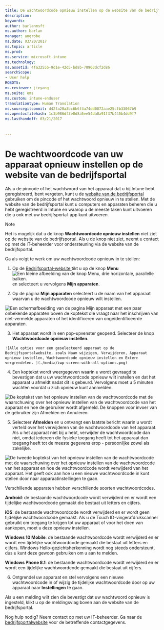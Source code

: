 ```yaml
---
title: De wachtwoordcode opnieuw instellen op de website van de bedrijfsportal | Microsoft Docs
description: 
keywords: 
author: barlanmsft
ms.author: barlan
manager: angrobe
ms.date: 03/20/2017
ms.topic: article
ms.prod: 
ms.service: microsoft-intune
ms.technology: 
ms.assetid: 4fa3255b-9d1e-42d5-bd8b-70963dcf2d86
searchScope:
- User help
ROBOTS: 
ms.reviewer: jieyang
ms.suite: ems
ms.custom: intune-enduser
translationtype: Human Translation
ms.sourcegitcommit: d42fa20a3bc6b6f4a74dd0872aae25cfb33067b9
ms.openlocfilehash: 1c3b986df3e0d8a5ee54da0a91f37b445b4dd9f7
ms.lasthandoff: 03/21/2017


---
```


# <a name="how-to-reset-your-device-passcode-from-the-company-portal-website"></a>De wachtwoordcode van uw apparaat opnieuw instellen op de website van de bedrijfsportal

Als u de pincode of het wachtwoord van het apparaat dat u bij Intune hebt geregistreerd, bent vergeten, kunt u de [website van de bedrijfsportal](http://portal.manage.microsoft.com) gebruiken om de pincode of het wachtwoord opnieuw in te stellen. Met de website van de bedrijfsportal kunt u computers en apparaten beheren die u hebt geregistreerd in Intune en waarop u de meeste taken kunt uitvoeren die u ook met uw bedrijfsportal-app kunt uitvoeren.

> [!NOTE]
> Het is mogelijk dat u de knop **Wachtwoordcode opnieuw instellen** niet ziet op de website van de bedrijfsportal. Als u de knop niet ziet, neemt u contact op met de IT-beheerder voor ondersteuning via de website van de bedrijfsportal.

Ga als volgt te werk om uw wachtwoordcode opnieuw in te stellen:

1.    Op de [Bedrijfsportal-website ](http://portal.manage.microsoft.com) tikt u op de knop __Menu__ ![Een kleine afbeelding van de knop Menu, drie horizontale, parallelle balken.](/Intune/whats-new/media/CP_hamburger_menu.png) en selecteert u vervolgens __Mijn apparaten__.

2. Op de pagina __Mijn apparaten__ selecteert u de naam van het apparaat waarvan u de wachtwoordcode opnieuw wilt instellen.

  ![Een schermafbeelding van de pagina Mijn apparaat met een paar onbekende apparaten boven de koptekst die vraagt naar het inschrijven van niet-vermelde apparaten of het identificeren van ongeïdentificeerde apparaten.](./media/macOS_enroll_002_tap_here_banner.png)

3.    Het apparaat wordt in een pop-upvenster geopend. Selecteer de knop **Wachtwoordcode opnieuw instellen**.

    ![Alle opties voor een geselecteerd apparaat op de Bedrijfsportalwebsite, zoals Naam wijzigen, Verwijderen, Apparaat opnieuw instellen, Wachtwoordcode opnieuw instellen en Extern vergrendelen. ](./media/iwp-screen-with-all-options.png)

4.  Een koptekst wordt weergegeven waarin u wordt gevraagd te bevestigen dat u uw wachtwoordcode opnieuw wilt instellen en dat het apparaat u afmeldt nadat dit is gebeurd. Vervolgens moet u 5 minuten wachten voordat u zich opnieuw kunt aanmelden.

  ![De koptekst van het opnieuw instellen van de wachtwoordcode met de waarschuwing over het opnieuw instellen van de wachtwoordcode van het apparaat en hoe de gebruiker wordt afgemeld. De knoppen voor invoer van de gebruiker zijn Afmelden en Annuleren.](./media/iwp-reset-passcode-popup.png)

5.  Selecteer **Afmelden** en u ontvangt een laatste bericht waarin u wordt verteld over het verwijderen van de wachtwoordcode van het apparaat. Als u het apparaat niet bij u hebt, verwijder de wachtwoordcode dan niet, omdat iedereen die fysieke toegang heeft tot het apparaat dan toegang heeft tot de meeste gegevens erop - persoonlijke zowel als zakelijke.

  ![De tweede koptekst van het opnieuw instellen van de wachtwoordcode met de waarschuwing over het opnieuw instellen van de wachtwoordcode van het apparaat en hoe de wachtwoordcode wordt verwijderd van het apparaat. Het geeft ook aan hoe u een nieuwe wachtwoordcode in kunt stellen door naar apparaatinstellingen te gaan.](./media/iwp-reset-passcode-2nd-popup.png)

  Verschillende apparaten hebben verschillende soorten wachtwoordcodes.

  **Android**: de bestaande wachtwoordcode wordt verwijderd en er wordt een tijdelijke wachtwoordcode gemaakt die bestaat uit letters en cijfers.

  **iOS**: de bestaande wachtwoordcode wordt verwijderd en er wordt geen tijdelijke wachtwoordcode gemaakt. Als u de Touch ID-vingerafdrukscanner gebruikt om toegang te krijgen tot uw apparaat of voor het doen van aankopen, moet u deze opnieuw instellen.

  **Windows 10 Mobile**: de bestaande wachtwoordcode wordt verwijderd en er wordt een tijdelijke wachtwoordcode gemaakt die bestaat uit letters en cijfers. Windows Hello-gezichtsherkenning wordt nog steeds ondersteunt, dus u kunt deze gewoon gebruiken om u aan te melden.
    
  **Windows Phone 8.1**: de bestaande wachtwoordcode wordt verwijderd en er wordt een tijdelijke wachtwoordcode gemaakt die bestaat uit cijfers.

6.  Ontgrendel uw apparaat en stel vervolgens een nieuwe wachtwoordcode in of wijzig de tijdelijke wachtwoordcode door op uw apparaat naar **Instellingen** te gaan.

Als u een melding wilt zien die bevestigt dat uw wachtwoord opnieuw is ingesteld, klikt u op de meldingsvlag boven aan de website van de bedrijfsportal.

Nog hulp nodig? Neem contact op met uw IT-beheerder. Ga naar de [bedrijfsportalwebsite](http://portal.manage.microsoft.com) voor de betreffende contactgegevens.

